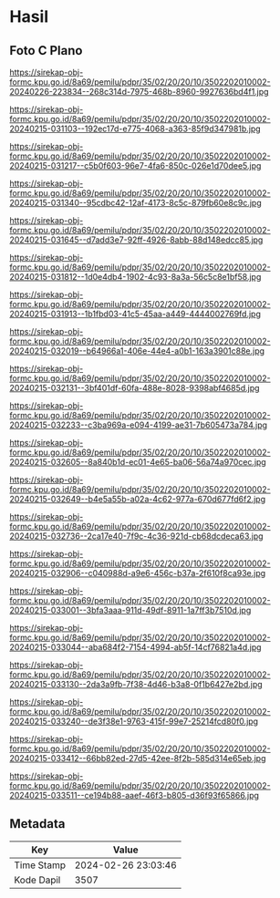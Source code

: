 # Hasil

## Foto C Plano

https://sirekap-obj-formc.kpu.go.id/8a69/pemilu/pdpr/35/02/20/20/10/3502202010002-20240226-223834--268c314d-7975-468b-8960-9927636bd4f1.jpg

https://sirekap-obj-formc.kpu.go.id/8a69/pemilu/pdpr/35/02/20/20/10/3502202010002-20240215-031103--192ec17d-e775-4068-a363-85f9d347981b.jpg

https://sirekap-obj-formc.kpu.go.id/8a69/pemilu/pdpr/35/02/20/20/10/3502202010002-20240215-031217--c5b0f603-96e7-4fa6-850c-026e1d70dee5.jpg

https://sirekap-obj-formc.kpu.go.id/8a69/pemilu/pdpr/35/02/20/20/10/3502202010002-20240215-031340--95cdbc42-12af-4173-8c5c-879fb60e8c9c.jpg

https://sirekap-obj-formc.kpu.go.id/8a69/pemilu/pdpr/35/02/20/20/10/3502202010002-20240215-031645--d7add3e7-92ff-4926-8abb-88d148edcc85.jpg

https://sirekap-obj-formc.kpu.go.id/8a69/pemilu/pdpr/35/02/20/20/10/3502202010002-20240215-031812--1d0e4db4-1902-4c93-8a3a-56c5c8e1bf58.jpg

https://sirekap-obj-formc.kpu.go.id/8a69/pemilu/pdpr/35/02/20/20/10/3502202010002-20240215-031913--1b1fbd03-41c5-45aa-a449-4444002769fd.jpg

https://sirekap-obj-formc.kpu.go.id/8a69/pemilu/pdpr/35/02/20/20/10/3502202010002-20240215-032019--b64966a1-406e-44e4-a0b1-163a3901c88e.jpg

https://sirekap-obj-formc.kpu.go.id/8a69/pemilu/pdpr/35/02/20/20/10/3502202010002-20240215-032131--3bf401df-60fa-488e-8028-9398abf4685d.jpg

https://sirekap-obj-formc.kpu.go.id/8a69/pemilu/pdpr/35/02/20/20/10/3502202010002-20240215-032233--c3ba969a-e094-4199-ae31-7b605473a784.jpg

https://sirekap-obj-formc.kpu.go.id/8a69/pemilu/pdpr/35/02/20/20/10/3502202010002-20240215-032605--8a840b1d-ec01-4e65-ba06-56a74a970cec.jpg

https://sirekap-obj-formc.kpu.go.id/8a69/pemilu/pdpr/35/02/20/20/10/3502202010002-20240215-032649--b4e5a55b-a02a-4c62-977a-670d677fd6f2.jpg

https://sirekap-obj-formc.kpu.go.id/8a69/pemilu/pdpr/35/02/20/20/10/3502202010002-20240215-032736--2ca17e40-7f9c-4c36-921d-cb68dcdeca63.jpg

https://sirekap-obj-formc.kpu.go.id/8a69/pemilu/pdpr/35/02/20/20/10/3502202010002-20240215-032906--c040988d-a9e6-456c-b37a-2f610f8ca93e.jpg

https://sirekap-obj-formc.kpu.go.id/8a69/pemilu/pdpr/35/02/20/20/10/3502202010002-20240215-033001--3bfa3aaa-911d-49df-8911-1a7ff3b7510d.jpg

https://sirekap-obj-formc.kpu.go.id/8a69/pemilu/pdpr/35/02/20/20/10/3502202010002-20240215-033044--aba684f2-7154-4994-ab5f-14cf76821a4d.jpg

https://sirekap-obj-formc.kpu.go.id/8a69/pemilu/pdpr/35/02/20/20/10/3502202010002-20240215-033130--2da3a9fb-7f38-4d46-b3a8-0f1b6427e2bd.jpg

https://sirekap-obj-formc.kpu.go.id/8a69/pemilu/pdpr/35/02/20/20/10/3502202010002-20240215-033240--de3f38e1-9763-415f-99e7-25214fcd80f0.jpg

https://sirekap-obj-formc.kpu.go.id/8a69/pemilu/pdpr/35/02/20/20/10/3502202010002-20240215-033412--66bb82ed-27d5-42ee-8f2b-585d314e65eb.jpg

https://sirekap-obj-formc.kpu.go.id/8a69/pemilu/pdpr/35/02/20/20/10/3502202010002-20240215-033511--ce194b88-aaef-46f3-b805-d36f93f65866.jpg


## Metadata

| Key        | Value               |
| ---------- | ------------------- |
| Time Stamp | 2024-02-26 23:03:46 |
| Kode Dapil | 3507                |



